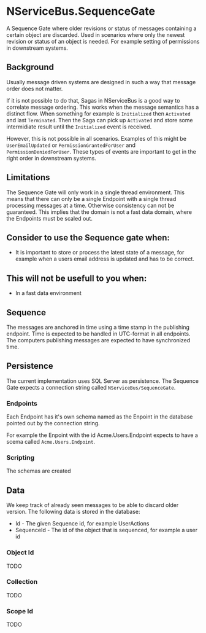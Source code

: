 # NServiceBus.SequenceGate

A Sequence Gate where older revisions or status of messages containing a certain object are discarded. Used in scenarios where only the newest revision or status of an object is needed. For example setting of permissions in downstream systems.

## Background

Usually message driven systems are designed in such a way that message order does not matter.

If it is not possible to do that, Sagas in NServiceBus is a good way to correlate message ordering. This works when the message semantics has a distinct flow. When something for example is `Initialized` then `Activated` and last `Terminated`. Then the Saga can pick up `Activated` and store some intermidiate result until the `Initialized` event is received.

However, this is not possible in all scenarios. Examples of this might be `UserEmailUpdated` or `PermissionGrantedForUser` and `PermissionDeniedForUser`. These types of events are important to get in the right order in downstream systems.

## Limitations

The Sequence Gate will only work in a single thread environment. This means that there can only be a single Endpoint with a single thread processing messages at a time. Otherwise consistency can not be guaranteed. This implies that the domain is not a fast data domain, where the Endpoints must be scaled out.

## Consider to use the Sequence gate when:

- It is important to store or process the latest state of a message, for example when a users email address is updated and has to be correct.

## This will not be usefull to you when:

- In a fast data environment

## Sequence

The messages are anchored in time using a time stamp in the publishing endpoint. Time is expected to be handled in UTC-format in all endpoints. The computers publishing messages are expected to have synchronized time.

## Persistence

The current implementation uses SQL Server as persistence. The Sequence Gate expects a connection string called `NServiceBus/SequenceGate`.

### Endpoints

Each Endpoint has it's own schema named as the Enpoint in the database pointed out by the connection string.

For example the Enpoint with the id Acme.Users.Endpoint expects to have a scema called `Acme.Users.Endpoint`.

### Scripting

The schemas are created 

## Data

We keep track of already seen messages to be able to discard older version. The following data is stored in the database:

* Id - The given Sequence id, for example UserActions
* SequenceId - The id of the object that is sequenced, for example a user id

### Object Id

TODO

### Collection

TODO

### Scope Id

TODO